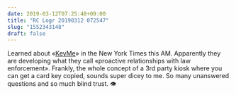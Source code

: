 ```yaml
---
date: 2019-03-12T07:25:48+09:00
title: "RC Logr 20190312 072547"
slug: "1552343148"
draft: false
---
```


Learned about «[KeyMe](https://www.key.me/)» in the New York Times this AM. Apparently they are developing what they call «proactive relationships with law enforcement». Frankly, the whole concept of a 3rd party kiosk where you can get a card key copied, sounds super dicey to me. So many unanswered questions and so much blind trust. 👁
